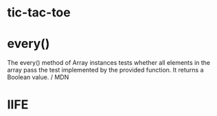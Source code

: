 # tic-tac-toe

# every()
The every() method of Array instances tests whether all elements in the array pass the test implemented by the provided function. It returns a Boolean value. / MDN

# IIFE

